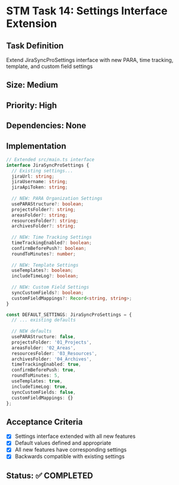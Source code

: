 # STM Task 14: Settings Interface Extension

## Task Definition
Extend JiraSyncProSettings interface with new PARA, time tracking, template, and custom field settings

## Size: Medium
## Priority: High
## Dependencies: None

## Implementation

```typescript
// Extended src/main.ts interface
interface JiraSyncProSettings {
  // Existing settings...
  jiraUrl: string;
  jiraUsername: string;
  jiraApiToken: string;
  
  // NEW: PARA Organization Settings
  usePARAStructure?: boolean;
  projectsFolder?: string;
  areasFolder?: string;
  resourcesFolder?: string;
  archivesFolder?: string;
  
  // NEW: Time Tracking Settings
  timeTrackingEnabled?: boolean;
  confirmBeforePush?: boolean;
  roundToMinutes?: number;
  
  // NEW: Template Settings
  useTemplates?: boolean;
  includeTimeLog?: boolean;
  
  // NEW: Custom Field Settings
  syncCustomFields?: boolean;
  customFieldMappings?: Record<string, string>;
}

const DEFAULT_SETTINGS: JiraSyncProSettings = {
  // ... existing defaults
  
  // NEW defaults
  usePARAStructure: false,
  projectsFolder: '01_Projects',
  areasFolder: '02_Areas', 
  resourcesFolder: '03_Resources',
  archivesFolder: '04_Archives',
  timeTrackingEnabled: true,
  confirmBeforePush: true,
  roundToMinutes: 5,
  useTemplates: true,
  includeTimeLog: true,
  syncCustomFields: false,
  customFieldMappings: {}
};
```

## Acceptance Criteria
- [x] Settings interface extended with all new features
- [x] Default values defined and appropriate
- [x] All new features have corresponding settings
- [x] Backwards compatible with existing settings

## Status: ✅ COMPLETED